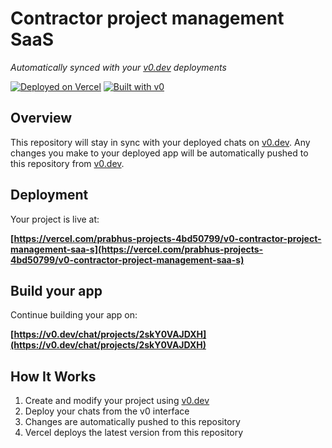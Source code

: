# Contractor project management SaaS

*Automatically synced with your [v0.dev](https://v0.dev) deployments*

[![Deployed on Vercel](https://img.shields.io/badge/Deployed%20on-Vercel-black?style=for-the-badge&logo=vercel)](https://vercel.com/prabhus-projects-4bd50799/v0-contractor-project-management-saa-s)
[![Built with v0](https://img.shields.io/badge/Built%20with-v0.dev-black?style=for-the-badge)](https://v0.dev/chat/projects/2skY0VAJDXH)

## Overview

This repository will stay in sync with your deployed chats on [v0.dev](https://v0.dev).
Any changes you make to your deployed app will be automatically pushed to this repository from [v0.dev](https://v0.dev).

## Deployment

Your project is live at:

**[https://vercel.com/prabhus-projects-4bd50799/v0-contractor-project-management-saa-s](https://vercel.com/prabhus-projects-4bd50799/v0-contractor-project-management-saa-s)**

## Build your app

Continue building your app on:

**[https://v0.dev/chat/projects/2skY0VAJDXH](https://v0.dev/chat/projects/2skY0VAJDXH)**

## How It Works

1. Create and modify your project using [v0.dev](https://v0.dev)
2. Deploy your chats from the v0 interface
3. Changes are automatically pushed to this repository
4. Vercel deploys the latest version from this repository